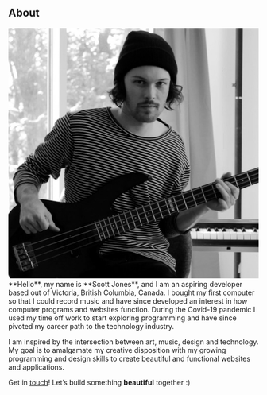 <section class="content" markdown="1">

# About
<img src="photos/headshot2.jpg" class="headshot" alt="Headshot" style="max-width: 100%">
<div class="about" markdown="1">
**Hello**, my name is **Scott Jones**, and I am an aspiring developer based out of Victoria, British Columbia, Canada. I bought my first computer so that I could record music and have since developed an interest in how computer programs and websites function. During the Covid-19 pandemic I used my time off work to start exploring programming and have since pivoted my career path to the technology industry. 

I am inspired by the intersection between art, music, design and technology. My goal is to amalgamate my creative disposition with my growing programming and design skills to create beautiful and functional websites and applications.

Get in <a href="mailto:scott@scottj.ca">touch</a>! Let’s build something **beautiful** together :)
</div>

<div class="clear"></div>
</section>